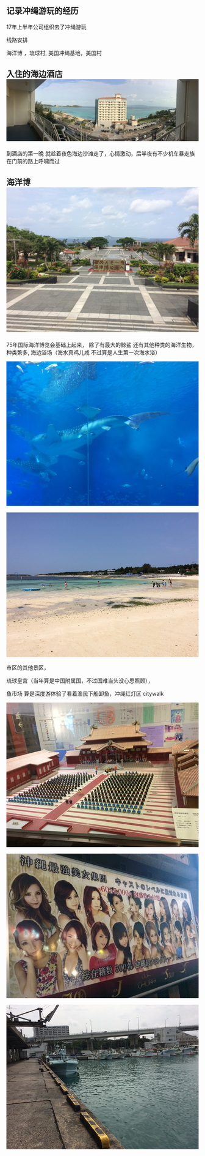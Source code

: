 ## 记录冲绳游玩的经历

17年上半年公司组织去了冲绳游玩

线路安排

海洋博 ，琉球村, 美国冲绳基地，美国村

## 入住的海边酒店![](/assets/IMG_2826-min.jpg)

到酒店的第一晚 就趁着夜色海边沙滩走了，心情激动，后半夜有不少机车暴走族在门前的路上呼啸而过

## 海洋博![](/assets/IMG_2839-min.jpeg)

75年国际海洋博览会基础上起来， 除了有最大的鲸鲨 还有其他种类的海洋生物，种类繁多, 海边浴场（海水真鸡儿咸 不过算是人生第一次海水浴）

![](/assets/IMG_2897.jpg)

![](/assets/IMG_2929.jpg)

市区的其他景区，

琉球皇宫（当年算是中国附属国，不过国难当头没心思照顾），

鱼市场 算是深度游体验了看着渔民下船卸鱼，冲绳红灯区 citywalk

![](/assets/IMG_3063.jpg)

![](/assets/IMG_3040.jpeg)

![](/assets/IMG_3120.jpg)

